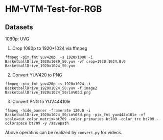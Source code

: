 # HM-VTM-Test-for-RGB

## Datasets
1080p: UVG

1. Crop 1080p to 1920*1024 via ffmpeg

```
ffmpeg -pix_fmt yuv420p  -s 1920x1080 -i  BasketballDrive_1920x1080_50.yuv -vf crop=1920:1024:0:0 BasketballDrive_1920x1024_50.yuv
```

2. Convert YUV420 to PNG

```
ffmpeg -pix_fmt yuv420p -s 1920x1024 -i BasketballDrive_1920x1024_50.yuv -f image2 BasketballDrive_1920x1024_50/im%03d.png
```

3. Convert PNG to YUV44410le

```
ffmpeg -hide_banner -framerate 120.0 -i BasketballDrive_1920x1024_50/im%03d.png -pix_fmt yuv444p10le -vf scale=out_color_matrix=bt709 -color_primaries bt709 -color_trc bt709 -colorspace bt709 -y /savepath
```

Above operatins can be realized by ```convert.py``` for videos.
